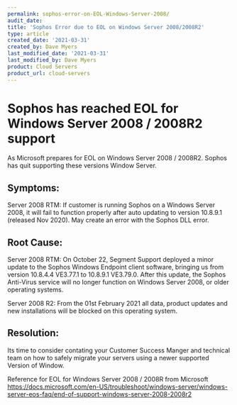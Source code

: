 ```yaml
---
permalink: sophos-error-on-EOL-Windows-Server-2008/
audit_date:
title: 'Sophos Error due to EOL on Windows Server 2008/2008R2'
type: article
created_date: '2021-03-31'
created_by: Dave Myers
last_modified_date: '2021-03-31'
last_modified_by: Dave Myers
product: Cloud Servers
product_url: cloud-servers
---
```

# Sophos has reached EOL for Windows Server 2008 / 2008R2 support
As Microsoft prepares for EOL on Windows Server 2008 / 2008R2. Sophos has quit supporting these versions Window Server.
## Symptoms:
Server 2008 RTM: If customer is running Sophos on a Windows Server 2008, it will fail to function properly after auto updating to version 10.8.9.1 (released Nov 2020).  May create an error with the Sophos DLL error.
## Root Cause:
Server 2008 RTM: On October 22, Segment Support deployed a minor update to the Sophos Windows Endpoint client software, bringing us from version 10.8.4.4 VE3.77.1 to 10.8.9.1 VE3.79.0. After this update, the Sophos Anti-Virus service will no longer function on Windows Server 2008, or older operating systems. 

Server 2008 R2: From the 01st February 2021 all data, product updates and new installations will be blocked on this operating system. 
## Resolution:
Its time to consider contating your Customer Success Manger and technical team on how to safely migrate your servers using a newer supported Version of Window.

Reference for EOL for Windows Server 2008 / 2008R from Microsoft
https://docs.microsoft.com/en-US/troubleshoot/windows-server/windows-server-eos-faq/end-of-support-windows-server-2008-2008r2
